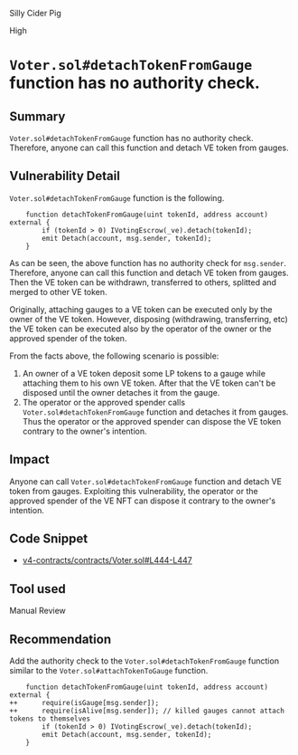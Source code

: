 Silly Cider Pig

High

# `Voter.sol#detachTokenFromGauge` function has no authority check.

## Summary
`Voter.sol#detachTokenFromGauge` function has no authority check.
Therefore, anyone can call this function and detach VE token from gauges.

## Vulnerability Detail
`Voter.sol#detachTokenFromGauge` function is the following.
```solidity
    function detachTokenFromGauge(uint tokenId, address account) external { 
        if (tokenId > 0) IVotingEscrow(_ve).detach(tokenId);
        emit Detach(account, msg.sender, tokenId);
    }
```
As can be seen, the above function has no authority check for `msg.sender`.
Therefore, anyone can call this function and detach VE token from gauges.
Then the VE token can be withdrawn, transferred to others, splitted and merged to other VE token.

Originally, attaching gauges to a VE token can be executed only by the owner of the VE token.
However, disposing (withdrawing, transferring, etc) the VE token can be executed also by the operator of the owner or the approved spender of the token.

From the facts above, the following scenario is possible:
1. An owner of a VE token deposit some LP tokens to a gauge while attaching them to his own VE token. After that the VE token can't be disposed until the owner detaches it from the gauge.
2. The operator or the approved spender calls `Voter.sol#detachTokenFromGauge` function and detaches it from gauges. Thus the operator or the approved spender can dispose the VE token contrary to the owner's intention.

## Impact
Anyone can call `Voter.sol#detachTokenFromGauge` function and detach VE token from gauges.
Exploiting this vulnerability, the operator or the approved spender of the VE NFT can dispose it contrary to the owner's intention.

## Code Snippet
- [v4-contracts/contracts/Voter.sol#L444-L447](https://github.com/sherlock-audit/2024-06-velocimeter/tree/main/v4-contracts/contracts/Voter.sol#L444-L447)

## Tool used

Manual Review

## Recommendation
Add the authority check to the `Voter.sol#detachTokenFromGauge` function similar to the `Voter.sol#attachTokenToGauge` function.
```solidity
    function detachTokenFromGauge(uint tokenId, address account) external {
++      require(isGauge[msg.sender]);
++      require(isAlive[msg.sender]); // killed gauges cannot attach tokens to themselves
        if (tokenId > 0) IVotingEscrow(_ve).detach(tokenId);
        emit Detach(account, msg.sender, tokenId);
    }
```
